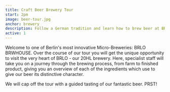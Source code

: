 ```yaml
---
title: Craft Beer Brewery Tour
start: 2pm
image: beer-tour.jpg
anchor: brewery
description: Follow a German tradition and learn how to brew beer at BRLO BRWHOUSE
active: 1
---
```


<p>
	Welcome to one of Berlin's most innovative Micro-Breweries: BRLO BRWHOUSE. Over the course of our tour you will get the unique opportunity to visit the very heart of BRLO - our 20HL brewery. Here, specialist staff will take you on a journey through the brewing process, from farm to finished product, giving you an overview of each of the ingredients which use to give our beer its distinctive character.
</p>
<p>
	We will cap off the tour with a guided tasting of our fantastic beer. PRST!
</p>

